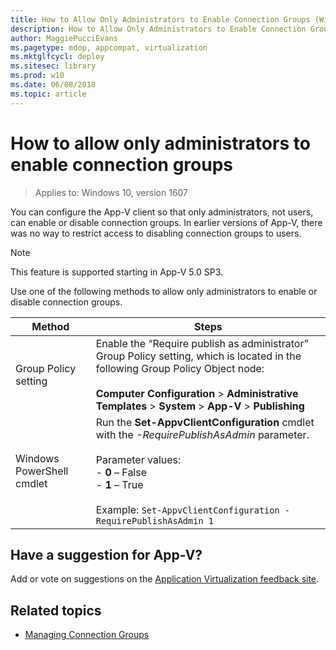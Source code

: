 ```yaml
---
title: How to Allow Only Administrators to Enable Connection Groups (Windows 10)
description: How to Allow Only Administrators to Enable Connection Groups
author: MaggiePucciEvans
ms.pagetype: mdop, appcompat, virtualization
ms.mktglfcycl: deploy
ms.sitesec: library
ms.prod: w10
ms.date: 06/08/2018
ms.topic: article
---
```

# How to allow only administrators to enable connection groups

>Applies to: Windows 10, version 1607

You can configure the App-V client so that only administrators, not users, can enable or disable connection groups. In earlier versions of App-V, there was no way to restrict access to disabling connection groups to users.

>[!NOTE]
>This feature is supported starting in App-V 5.0 SP3.

Use one of the following methods to allow only administrators to enable or disable connection groups.

|Method|Steps|
|---|---|
|Group Policy setting|Enable the “Require publish as administrator” Group Policy setting, which is located in the following Group Policy Object node:<br><br>**Computer Configuration** > **Administrative Templates** > **System** > **App-V** > **Publishing**|
|Windows PowerShell cmdlet|Run the **Set-AppvClientConfiguration** cmdlet with the *-RequirePublishAsAdmin* parameter. <br><br>Parameter values:<br>- **0** – False<br>- **1** – True<br><br>Example: ```Set-AppvClientConfiguration -RequirePublishAsAdmin 1```|

## Have a suggestion for App-V?

Add or vote on suggestions on the [Application Virtualization feedback site](https://appv.uservoice.com/forums/280448-microsoft-application-virtualization).

## Related topics

- [Managing Connection Groups](appv-managing-connection-groups.md)
